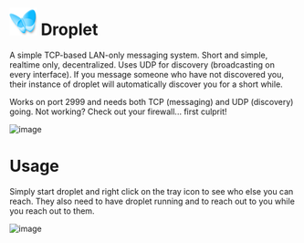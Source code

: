 # ![icon](Droplet/static/icon.png) Droplet
A simple TCP-based LAN-only messaging system. Short and simple, realtime only, decentralized.
Uses UDP for discovery (broadcasting on every interface). If you message someone who have not discovered you, their instance of droplet will automatically discover you for a short while.

Works on port 2999 and needs both TCP (messaging) and UDP (discovery) going. 
Not working? Check out your firewall... first culprit!

![image](https://user-images.githubusercontent.com/33836535/172947526-cd6e247a-bb0e-45f2-9162-acda190068e7.png)

# Usage
Simply start droplet and right click on the tray icon to see who else you can reach. They also need to have droplet running and to reach out to you while you reach out to them.

![image](https://user-images.githubusercontent.com/33836535/172947601-39e38a0f-37aa-4baf-9142-7701f03adfd8.png)
